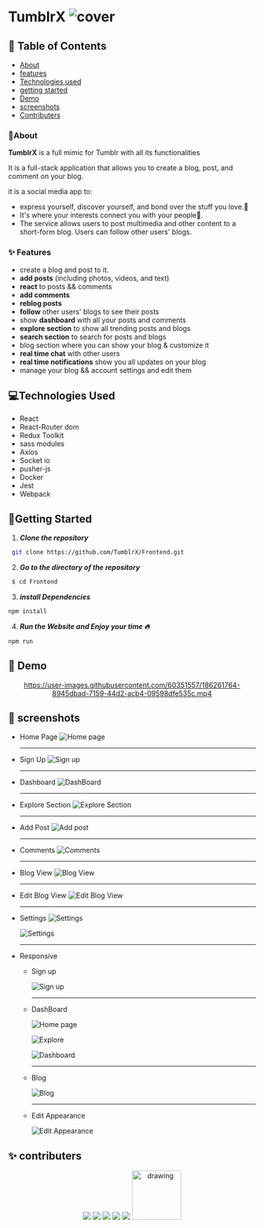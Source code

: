 # TumblrX ![cover](./public/favicon.ico)


## 📝 Table of Contents

- [About](#about)
- [features](#features)
- [Technologies used](#build)
- [getting started](#start)
- [Demo](#demo)
- [screenshots](#screenshots)
- [Contributers](#contributers)

### 🚩About<a name = "about"></a>

**TumblrX** is a full mimic for Tumblr with all its functionalities

It is a full-stack application that allows you to create a blog, post, and comment on your blog.

it is a social media app to:

- express yourself, discover yourself, and bond over the stuff you love.💖
- It's where your interests connect you with your people🤝.
- The service allows users to post multimedia and other content to a short-form blog. Users can follow other users' blogs.

### ✨ Features <a name = "features"></a>

- create a blog and post to it.
- **add posts** (including photos, videos, and text)
- **react** to posts && comments
- **add comments**
- **reblog posts**
- **follow** other users' blogs to see their posts
- show **dashboard** with all your posts and comments
- **explore section** to show all trending posts and blogs
- **search section** to search for posts and blogs
- blog section where you can show your blog & customize it
- **real time chat** with other users
- **real time notifications** show you all updates on your blog
- manage your blog && account settings and edit them

## 💻Technologies Used<a name = "build"></a>

- React
- React-Router dom
- Redux Toolkit
- sass modules
- Axios
- Socket io
- pusher-js
- Docker
- Jest
- Webpack

## 🏁Getting Started <a name = "start"></a>

1. **_Clone the repository_**

```bash
 git clone https://github.com/TumblrX/Frontend.git
```

2. **_Go to the directory of the repository_**

```bash
 $ cd Frontend
```

3. **_install Dependencies_**

```bash
npm install
```

4. **_Run the Website and Enjoy your time 🔥_**

```bash
npm run
```

## 🎥 Demo<a name = "demo"></a>

<div name = "demo" align="center" width=1189>




https://user-images.githubusercontent.com/60351557/186261764-8945dbad-7159-44d2-acb4-09598dfe535c.mp4



</div>

## 🎥 screenshots<a name = "screenshots"></a>

- Home Page
  ![Home page](./screenshots/01.png)

  <hr />

- Sign Up
  ![Sign up](./screenshots/02.png)

  <hr />

- Dashboard
  ![DashBoard](./screenshots/03.png)

    <hr />

- Explore Section
  ![Explore Section](./screenshots/05.png)

    <hr />

- Add Post
  ![Add post](./screenshots/005.png)

    <hr />

- Comments
  ![Comments](./screenshots/06.png)

    <hr />

- Blog View
  ![Blog View](./screenshots/08.png)

    <hr />

- Edit Blog View
  ![Edit Blog View](./screenshots/07.png)

    <hr />

- Settings
  ![Settings](./screenshots/09.png)

  ![Settings](./screenshots/10.png)
  
  <hr />

- Responsive

  - Sign up
  
    ![Sign up](./screenshots/11.png)

      <hr />

  - DashBoard
  
    ![Home page](./screenshots/12.png)


    ![Explore](./screenshots/13.png)


    ![Dashboard](./screenshots/14.png)

      <hr />
      
  - Blog
  
    ![Blog](./screenshots/16.png)

      <hr />

  - Edit Appearance
  
    ![Edit Appearance](./screenshots/15.png)



## ✨ contributers<a name = "contributers"></a>


<div align="center" width=1189> 

[![](https://github.com/omar214.png?size=100)](https://github.com/omar214)
[![](https://github.com/Taher-Mohamed-Ahmed-Saad.png?size=100)](https://github.com/Taher-Mohamed-Ahmed-Saad)
[![](https://github.com/YousefElshabrawy.png?size=100)](https://github.com/YousefElshabrawy)
[![](https://github.com/Ahmedmma72.png?size=100)](https://github.com/Ahmedmma72)
[![](https://github.com/AhmedNossir.png?size=100)](https://github.com/AhmedNossir)
<img src="https://github.com/Thebrownboy.png" alt="drawing" width="100"/>
</div>

<!--  ## file structure<a name = "file structure"></a> -->
